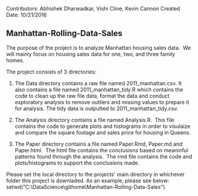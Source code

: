 Contributors:  Abhishek Dharwadkar, Vishi Cline, Kevin Cannon
Created Date:  10/21/2016

## Manhattan-Rolling-Data-Sales

The purpose of the project is to analyze Manhattan housing sales data.  We will mainly focus on housing sales data for one, two, and three family homes. 

The project consists of 3 directories:

1.  The Data directory contains a raw file named 2011_manhattan.csv.  It also contains a file named 2011_manhattan_tidy.R which contains the code to clean up the raw file data, format the data and conduct exploratory analysis to remove outliers and missing values to prepare it for analysis.  The tidy data is outputted to 2011_manhattan_tidy.csv.

2.  The Analysis directory contains a file named Analysis.R.  This file contains the code to generate plots and histograms in order to visulaize and compare the square footage and sales price for housing in Queens.

3.  The Paper directory contains a file named Paper.Rmd, Paper.md and Paper.html.  The html file contains the conclusions based on meaninful patterns found through the analysis.  The rmd file contains the code and plots/histograms to support the conclusions made.

Please set the local directory to the projects' main directory in whichever folder this project is downladed.  As an example, please see below: 
setwd("C:\\DataScience\\githome\\Manhattan-Rolling-Data-Sales")
